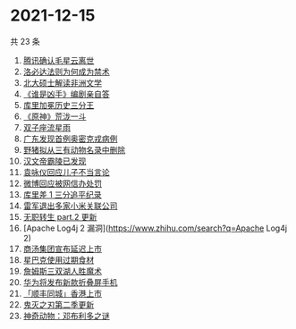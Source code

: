 # 2021-12-15

共 23 条

<!-- BEGIN -->
<!-- 最后更新时间 Wed Dec 15 2021 12:17:52 GMT+0800 (China Standard Time) -->

1. [腾讯确认毛星云离世](https://www.zhihu.com/search?q=毛星云)
1. [洛必达法则为何成为禁术](https://www.zhihu.com/search?q=洛必达法则)
1. [北大硕士解读非洲文学](https://www.zhihu.com/search?q=非洲文学)
1. [《谁是凶手》编剧亲自答](https://www.zhihu.com/search?q=谁是凶手)
1. [库里加冕历史三分王](https://www.zhihu.com/search?q=库里)
1. [《原神》荒泷一斗](https://www.zhihu.com/search?q=原神)
1. [双子座流星雨](https://www.zhihu.com/search?q=流星雨)
1. [广东发现首例奥密克戎病例](https://www.zhihu.com/search?q=广东疫情)
1. [野猪拟从三有动物名录中删除](https://www.zhihu.com/search?q=野猪)
1. [汉文帝霸陵已发现](https://www.zhihu.com/search?q=汉文帝霸陵)
1. [袁咏仪回应儿子不当言论](https://www.zhihu.com/search?q=袁咏仪)
1. [微博回应被网信办处罚](https://www.zhihu.com/search?q=微博)
1. [库里差 1 三分追平纪录](https://www.zhihu.com/search?q=库里)
1. [雷军退出多家小米关联公司](https://www.zhihu.com/search?q=雷军)
1. [无职转生 part.2 更新](https://www.zhihu.com/search?q=无职转生)
1. [Apache Log4j 2 漏洞](https://www.zhihu.com/search?q=Apache Log4j 2)
1. [商汤集团宣布延迟上市](https://www.zhihu.com/search?q=商汤集团)
1. [星巴克使用过期食材](https://www.zhihu.com/search?q=星巴克)
1. [詹姆斯三双湖人胜魔术](https://www.zhihu.com/search?q=湖人)
1. [华为将发布新款折叠屏手机](https://www.zhihu.com/search?q=华为折叠屏)
1. [「顺丰同城」香港上市](https://www.zhihu.com/search?q=顺丰同城)
1. [鬼灭之刃第二季更新](https://www.zhihu.com/search?q=鬼灭之刃)
1. [神奇动物：邓布利多之谜](https://www.zhihu.com/search?q=神奇动物在哪里)

<!-- END -->

